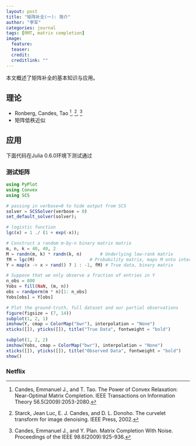 ```yaml
---
layout: post
title: "矩阵补全(一): 简介"
author: "李军"
categories: journal
tags: [RMT, matrix completion]
image:
  feature: 
  teaser: 
  credit: 
  creditlink: ""
---
```


本文概述了矩阵补全的基本知识与应用。

## 理论

+ Ronberg, Candes, Tao [^1], [^2], [^3]
+ 矩阵低秩近似

## 应用
下面代码在Julia 0.6.0环境下测试通过
### 测试矩阵

```julia
using PyPlot
using Convex
using SCS

# passing in verbose=0 to hide output from SCS
solver = SCSSolver(verbose = 0)
set_default_solver(solver);

# logistic function
lgc(x) = 1 ./ (1 + exp(-x));

# Construct a random m-by-n binary matrix matrix
m, n, k = 40, 40, 2
M = randn(m, k) * randn(k, n)       # Underlying low-rank matrix
fM = lgc(M)                     # Probability matrix, maps M onto interval [0,1]
Y = map(x -> x > rand() ? 1 : -1, fM) # True data, binary matrix

# Suppose that we only observe a fraction of entries in Y
n_obs = 800
Yobs = fill(NaN, (m, n))
obs = randperm(m * n)[1: n_obs]
Yobs[obs] = Y[obs]

# Plot the ground-truth, full dataset and our partial observations
figure(figsize = (7, 14))
subplot(1, 2, 1)
imshow(Y, cmap = ColorMap("bwr"), interpolation = "None")
xticks([]), yticks([]), title("True Data", fontweight = "bold")

subplot(1, 2, 2)
imshow(Yobs, cmap = ColorMap("bwr"), interpolation = "None")
xticks([]), yticks([]), title("Observed Data", fontweight = "bold")
show()
```

### Netflix

[^1]: Candes, Emmanuel J., and T. Tao. The Power of Convex Relaxation: Near-Optimal Matrix Completion. IEEE Transactions on Information Theory 56.5(2009):2053-2080.
[^2]: Starck, Jean Luc, E. J. Candes, and D. L. Donoho. The curvelet transform for image denoising. IEEE Press, 2002.
[^3]: Candes, Emmanuel J., and Y. Plan. Matrix Completion With Noise. Proceedings of the IEEE 98.6(2009):925-936.